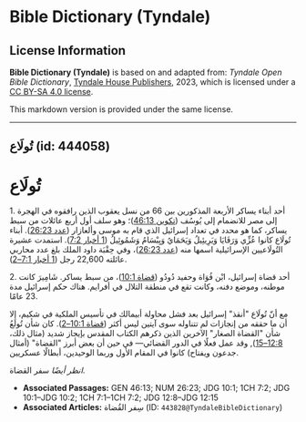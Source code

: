# Bible Dictionary (Tyndale)

## License Information

**Bible Dictionary (Tyndale)** is based on and adapted from: _Tyndale Open Bible Dictionary_, [Tyndale House Publishers](https://tyndaleopenresources.com/), 2023, which is licensed under a [CC BY-SA 4.0 license](https://creativecommons.org/licenses/by-sa/4.0/legalcode.en).

This markdown version is provided under the same license.



--------------------------------

## تُولَاع (id: 444058)

تُولَاع
=======

1\. أحد أبناء يساكر الأربعة المذكورين بين 66 من نسل يعقوب الذين رافقوه في الهجرة إلى مصر للانضمام إلى يُوسُف ([تكوين 46:13](https://ref.ly/Gen46:13))؛ وهو سلف أول أربع عائلات من سبط يساكر، كما هو محدد في تعداد إسرائيل الذي قام به موسى وألعازار ([عدد 26:23](https://ref.ly/Num26:23)). أبناء تُولَاع كانوا عُزِّي وَرَفَايَا وَيَرِيئِيلُ وَيَحَمَايُ وَيِبْسَامُ وَشَمُوئِيلُ ([1 أخبار 7:2](https://ref.ly/1Chr7:2)). استمدت عشيرة التُولَاعيين الإسرائيلية اسمها منه ([عدد 26:23](https://ref.ly/Num26:23))، وفي حِقْبَة داود الملك بلغ عدد محاربي عائلته 22,600 رجل ([1 أخبار 7:1–2](https://ref.ly/1Chr7:1-1Chr7:2)).

2\. أحد قضاة إسرائيل، ابْن فُوَاة وحفيد دُودُو ([قضاة 10:1](https://ref.ly/Judg10:1))، من سبط يساكر. شَامِيرَ كانت موطنه، وموضع دفنه، وكانت تقع في منطقة التلال في أفرايم. هناك حكم إسرائيل مدة 23 عامًا.

مع أنّ تُولَاع "أنقذ" إسرائيل بعد فشل محاولة أبيمالك في تأسيس الملكية في شكيم، إلا أن ما حققه من إنجازات لم تتناوله سوى آيتين ليس أكثر ([قضاة 10:1–2](https://ref.ly/Judg10:1-Judg10:2)). كان شأن تُولَعُ شأن "القضاة الصغار" الآخرين الذين ذكرهم الكتاب المقدس بإيجاز شديد (مثال ذلك، [12:8–15](https://ref.ly/Judg12:8-Judg12:15)), وقد عمل فعلًا في الدور القضائي— في حين أن بعض أبرز "القضاة" (أمثال جدعون ويفتاح) كانوا في المقام الأول وربما الوحيدين، أبطالًا عسكريين.

*انظر أيضًا* سفر القضاة.

* **Associated Passages:** GEN 46:13; NUM 26:23; JDG 10:1; 1CH 7:2; JDG 10:1–JDG 10:2; 1CH 7:1–1CH 7:2; JDG 12:8–JDG 12:15
* **Associated Articles:** سِفر القُضاة (ID: `443828@TyndaleBibleDictionary`)


